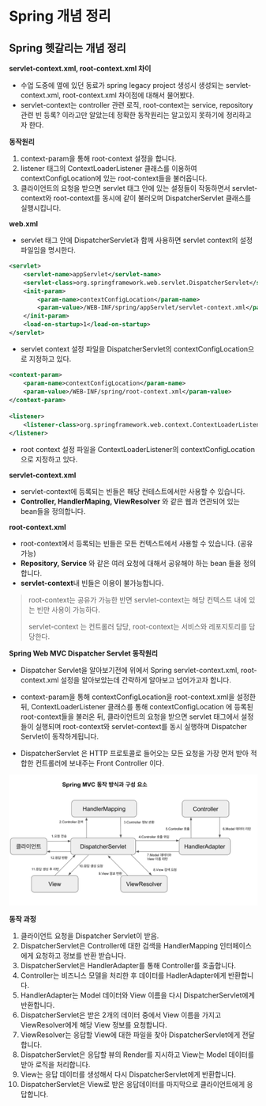 # Spring 개념 정리

## Spring 헷갈리는 개념 정리

**servlet-context.xml, root-context.xml 차이**

* 수업 도중에 옆에 있던 동료가 spring legacy project 생성시 생성되는 servlet-context.xml, root-context.xml 차이점에 대해서 물어봤다.
* servlet-context는 controller 관련 로직, root-context는 service, repository 관련 빈 등록? 이라고만 알았는데 정확한 동작원리는 알고있지 못하기에 정리하고자 한다.

**동작원리**

1. context-param을 통해 root-context 설정을 합니다.
2. listener 태그의 ContextLoaderListener 클래스를 이용하여 contextConfigLocation에 있는 root-context들을 불러옵니다.
3. 클라이언트의 요청을 받으면 servlet 태그 안에 있는 설정들이 작동하면서 servlet-context와 root-context를 동시에 같이 불러오며 DispatcherServlet 클래스를 실행시킵니다.

**web.xml**

* servlet 태그 안에 DispatcherServlet과 함께 사용하면 servlet context의 설정 파일임을 명시한다.

```xml
<servlet>
    <servlet-name>appServlet</servlet-name>
    <servlet-class>org.springframework.web.servlet.DispatcherServlet</servlet-class>
    <init-param>
        <param-name>contextConfigLocation</param-name>
        <param-value>/WEB-INF/spring/appServlet/servlet-context.xml</param-value>
    </init-param>
    <load-on-startup>1</load-on-startup>
</servlet>
```

* servlet context 설정 파일을 DispatcherServlet의 contextConfigLocation으로 지정하고 있다.

```xml
<context-param>
    <param-name>contextConfigLocation</param-name>
    <param-value>/WEB-INF/spring/root-context.xml</param-value>
</context-param>

<listener>
    <listener-class>org.springframework.web.context.ContextLoaderListener</listener-class>
</listener>
```

* root context 설정 파일을 ContextLoaderListener의 contextConfigLocation으로 지정하고 있다.

**servlet-context.xml**

* servlet-context에 등록되는 빈들은 해당 컨테스트에서만 사용할 수 있습니다.
* **Controller, HandlerMaping, ViewResolver** 와 같은 웹과 연관되어 있는 bean들을 정의합니다.

**root-context.xml**

* root-context에서 등록되는 빈들은 모든 컨텍스트에서 사용할 수 있습니다. (공유 가능)
* **Repository, Service** 와 같은 여러 요청에 대해서 공유해야 하는 bean 들을 정의합니다.
* **servlet-context**내 빈들은 이용이 불가능합니다.

> root-context는 공유가 가능한 반면 servlet-context는 해당 컨텍스트 내에 있는 빈만 사용이 가능하다.
>
> servlet-context 는 컨트롤러 담당, root-context는 서비스와 레포지토리를 담당한다.

**Spring Web MVC Dispatcher Servlet 동작원리**

* Dispatcher Servlet을 알아보기전에 위에서 Spring servlet-context.xml, root-context.xml 설정을 알아보았는데 간략하게 알아보고 넘어가고자 합니다.

* context-param을 통해 contextConfigLocation을 root-context.xml을 설정한 뒤, ContextLoaderListener 클래스를 통해 contextConfigLocation 에 등록된 root-context들을 불러온 뒤, 클라이언트의 요청을 받으면 servlet 태그에서 설정들이 실행되며 root-context와 servlet-context를 동시 실행하며 Dispatcher Servlet이 동작하게됩니다.

* DispatcherServlet 은 HTTP 프로토콜로 들어오는 모든 요청을 가장 먼저 받아 적합한 컨트롤러에 보내주는 Front Controller 이다.

![Alt text](image-2.png)

**동작 과정**

1. 클라이언트 요청을 Dispatcher Servlet이 받음.
2. DispatcherServlet은 Controller에 대한 검색을 HandlerMapping 인터페이스에게 요청하고 정보를 반환 받습니다.
3. DispatcherServlet은 HandlerAdapter를 통해 Controller를 호출합니다.
4. Controller는 비즈니스 모델을 처리한 후 데이터를 HadlerAdapter에게 반환합니다.
5. HandlerAdapter는 Model 데이터와 View 이름을 다시 DispatcherServlet에게 반환합니다.
6. DispatcherServlet은 받은 2개의 데이터 중에서 View 이름을 가지고 ViewResolver에게 해당 View 정보를 요청합니다.
7. ViewResolver는 응답할 View에 대한 파일을 찾아 DispatcherServlet에게 전달합니다.
8. DispatcherServlet은 응답할 뷰의 Render를 지시하고 View는 Model 데이터를 받아 로직을 처리합니다.
9. View는 응답 데이터를 생성해서 다시 DispatcherServlet에게 반환합니다.
10. DispatcherServlet은 View로 받은 응답데이터를 마지막으로 클라이언트에게 응답합니다.
